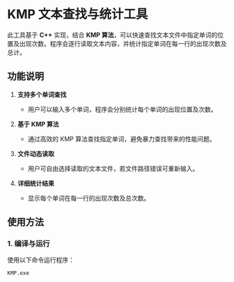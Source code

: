 # KMP 文本查找与统计工具

此工具基于 **C++** 实现，结合 **KMP 算法**，可以快速查找文本文件中指定单词的位置及出现次数。程序会逐行读取文本内容，并统计指定单词在每一行的出现次数及总计。

## 功能说明

1. **支持多个单词查找**
   - 用户可以输入多个单词，程序会分别统计每个单词的出现位置及次数。

2. **基于 KMP 算法**
   - 通过高效的 KMP 算法查找指定单词，避免暴力查找带来的性能问题。

3. **文件动态读取**
   - 用户可自由选择读取的文本文件，若文件路径错误可重新输入。

4. **详细统计结果**
   - 显示每个单词在每一行的出现次数及总次数。

## 使用方法

### 1. 编译与运行
使用以下命令运行程序：
```
KMP.exe
